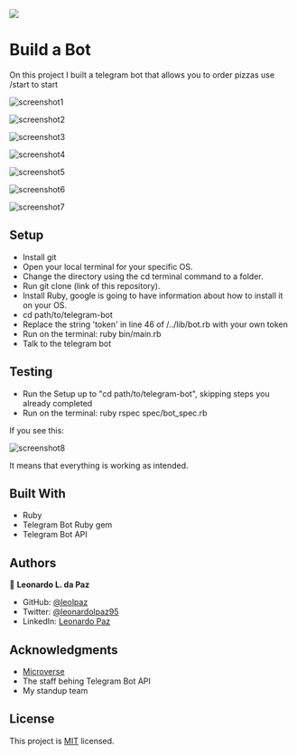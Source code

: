 

![](https://img.shields.io/badge/Microverse-blueviolet)

# Build a Bot

On this project I built a telegram bot that allows you to order pizzas use /start to start

![screenshot1](assets/screenshot(1).png)

![screenshot2](assets/screenshot(2).png)

![screenshot3](assets/screenshot(3).png)

![screenshot4](assets/screenshot(4).png)

![screenshot5](assets/screenshot(5).png)

![screenshot6](assets/screenshot(6).png)

![screenshot7](assets/screenshot(7).png)

## Setup

- Install git
- Open your local terminal for your specific OS.
- Change the directory using the cd terminal command to a folder.
- Run git clone (link of this repository).
- Install Ruby, google is going to have information about how to install it on your OS.
- cd path/to/telegram-bot
- Replace the string 'token' in line 46 of /../lib/bot.rb with your own token
- Run on the terminal: ruby bin/main.rb
- Talk to the telegram bot 

## Testing

- Run the Setup up to "cd path/to/telegram-bot", skipping steps you already completed
- Run on the terminal: ruby rspec spec/bot_spec.rb

If you see this:

![screenshot8](assets/screenshot(8).png)

It means that everything is working as intended.

## Built With

- Ruby
- Telegram Bot Ruby gem
- Telegram Bot API

## Authors

👤 **Leonardo L. da Paz**

- GitHub: [@leolpaz](https://github.com/leolpaz)
- Twitter: [@leonardolpaz95](https://twitter.com/leonardolpaz95)
- LinkedIn: [Leonardo Paz](https://www.linkedin.com/in/leonardo-paz-a925611b5/)

## Acknowledgments

- [Microverse](https://www.microverse.org)
- The staff behing Telegram Bot API
- My standup team

## License
  <p>This project is <a href="LICENSE">MIT</a> licensed.</p>

